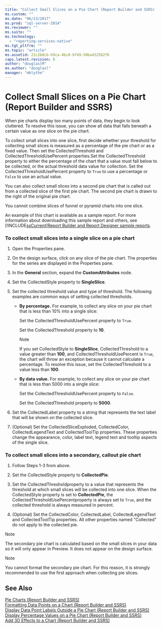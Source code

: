 ```yaml
---
title: "Collect Small Slices on a Pie Chart (Report Builder and SSRS) | Microsoft Docs"
ms.custom: ""
ms.date: "06/13/2017"
ms.prod: "sql-server-2014"
ms.reviewer: ""
ms.suite: ""
ms.technology: 
  - "reporting-services-native"
ms.tgt_pltfrm: ""
ms.topic: "article"
ms.assetid: 21c2b8cb-b9ca-4bc0-bf49-50ba432562f6
caps.latest.revision: 8
author: "douglaslM"
ms.author: "douglasl"
manager: "mblythe"
---
```

# Collect Small Slices on a Pie Chart (Report Builder and SSRS)
  When pie charts display too many points of data, they begin to look cluttered. To resolve this issue, you can show all data that falls beneath a certain value as one slice on the pie chart.  
  
 To collect small slices into one slice, first decide whether your threshold for collecting small slices is measured as a percentage of the pie chart or as a fixed value. Then set the CollectedThreshold and CollectedThresholdUsePercent properties.Set the CollectedThreshold property to either the percentage of the chart that a value must fall below to be collected, or the actual threshold data value for collection. Set the CollectedThresholdUsePercent property to `True` to use a percentage or `False` to use an actual value.  
  
 You can also collect small slices into a second pie chart that is called out from a collected slice of the first pie chart. The second pie chart is drawn to the right of the original pie chart.  
  
 You cannot combine slices of funnel or pyramid charts into one slice.  
  
 An example of this chart is available as a sample report. For more information about downloading this sample report and others, see [!INCLUDE[ssCurrent](../../includes/sscurrent-md.md)][Report Builder and Report Designer sample reports](http://go.microsoft.com/fwlink/?LinkId=198283).  
  
### To collect small slices into a single slice on a pie chart  
  
1.  Open the Properties pane.  
  
2.  On the design surface, click on any slice of the pie chart. The properties for the series are displayed in the Properties pane.  
  
3.  In the **General** section, expand the **CustomAttributes** node.  
  
4.  Set the CollectedStyle property to **SingleSlice**.  
  
5.  Set the collected threshold value and type of threshold. The following examples are common ways of setting collected thresholds.  
  
    -   **By percentage.** For example, to collect any slice on your pie chart that is less than 10% into a single slice:  
  
         Set the CollectedThresholdUsePercent property to `True`.  
  
         Set the CollectedThreshold property to **10**.  
  
        > [!NOTE]  
        >  If you set CollectedStyle to **SingleSlice**, CollectedThreshold to a value greater than **100**, and CollectedThresholdUsePercent is `True`, the chart will throw an exception because it cannot calculate a percentage. To resolve this issue, set the CollectedThreshold to a value less than **100**.  
  
    -   **By data value.** For example, to collect any slice on your pie chart that is less than 5000 into a single slice:  
  
         Set the CollectedThresholdUsePercent property to `False`.  
  
         Set the CollectedThreshold property to **5000**.  
  
6.  Set the CollectedLabel property to a string that represents the text label that will be shown on the collected slice.  
  
7.  (Optional) Set the CollectedSliceExploded, CollectedColor, CollectedLegendText and CollectedToolTip properties. These properties change the appearance, color, label text, legend text and tooltip aspects of the single slice.  
  
### To collect small slices into a secondary, callout pie chart  
  
1.  Follow Steps 1-3 from above.  
  
2.  Set the CollectedStyle property to **CollectedPie**.  
  
3.  Set the CollectedThresholdproperty to a value that represents the threshold at which small slices will be collected into one slice. When the CollectedStyle property is set to **CollectedPie**, the CollectedThresholdUsePercentproperty is always set to `True`, and the collected threshold is always measured in percent.  
  
4.  (Optional) Set the CollectedColor, CollectedLabel, CollectedLegendText and CollectedToolTip properties. All other properties named "Collected" do not apply to the collected pie.  
  
> [!NOTE]  
>  The secondary pie chart is calculated based on the small slices in your data so it will only appear in Preview. It does not appear on the design surface.  
  
> [!NOTE]  
>  You cannot format the secondary pie chart. For this reason, it is strongly recommended to use the first approach when collecting pie slices.  
  
## See Also  
 [Pie Charts &#40;Report Builder and SSRS&#41;](charts-report-builder-and-ssrs.md)   
 [Formatting Data Points on a Chart &#40;Report Builder and SSRS&#41;](formatting-data-points-on-a-chart-report-builder-and-ssrs.md)   
 [Display Data Point Labels Outside a Pie Chart &#40;Report Builder and SSRS&#41;](display-data-point-labels-outside-a-pie-chart-report-builder-and-ssrs.md)   
 [Display Percentage Values on a Pie Chart &#40;Report Builder and SSRS&#41;](display-percentage-values-on-a-pie-chart-report-builder-and-ssrs.md)   
 [Add 3D Effects to a Chart &#40;Report Builder and SSRS&#41;](chart-effects-add-3d-effects-report-builder.md)  
  
  